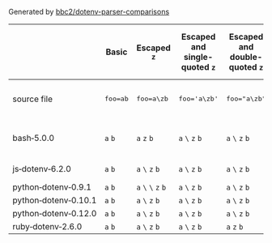 Generated by [bbc2/dotenv-parser-comparisons](https://github.com/bbc2/dotenv-parser-comparisons)

| | Basic | Escaped `z` | Escaped and single-quoted `z` | Escaped and double-quoted `z` | Escaped `n` | Escaped and single-quoted `n` | Escaped and doubel-quoted `n` | Quoted newline | Non-escaped space | Non-escaped `#` | Non-escaped spaced `#` | Escaped spaced `#` | UTF-8 | Quoted UTF-8 | Variable | Variable undefined | Variable followed by dot | Variable followed by hyphen | Variable followed by underscore | Variable with braces | Variable with braces undefined | Variable with unused default expansion | Variable with default expansion |
| --- | --- | --- | --- | --- | --- | --- | --- | --- | --- | --- | --- | --- | --- | --- | --- | --- | --- | --- | --- | --- | --- | --- | --- |
| source file | <pre>foo=ab</pre> | <pre>foo=a\zb</pre> | <pre>foo='a\zb'</pre> | <pre>foo="a\zb"</pre> | <pre>foo=a\nb</pre> | <pre>foo='a\nb'</pre> | <pre>foo="a\nb"</pre> | <pre>foo="a<br>b"</pre> | <pre>foo=a b</pre> | <pre>foo=a#b</pre> | <pre>foo=a #b</pre> | <pre>foo="a#b"</pre> | <pre>foo=é</pre> | <pre>foo="é"</pre> | <pre>a=b<br>foo=x$a<br></pre> | <pre>foo=x$a<br></pre> | <pre>a=b<br>foo=x$a.y<br></pre> | <pre>a=b<br>foo=x$a-y<br></pre> | <pre>a=b<br>a_y=c<br>foo=x$a_y<br></pre> | <pre>a=b<br>foo=x${a}y<br></pre> | <pre>foo=x${a}y<br></pre> | <pre>a=b<br>foo=x${a:-c}<br></pre> | <pre>foo=x${a:-c}<br></pre> |
| bash&#8209;5.0.0 | `a`&nbsp;`b` | `a`&nbsp;`z`&nbsp;`b` | `a`&nbsp;`\`&nbsp;`z`&nbsp;`b` | `a`&nbsp;`\`&nbsp;`z`&nbsp;`b` | `a`&nbsp;`n`&nbsp;`b` | `a`&nbsp;`\`&nbsp;`n`&nbsp;`b` | `a`&nbsp;`\`&nbsp;`n`&nbsp;`b` | `a`&nbsp;`\n`&nbsp;`b` | <pre>.env: line 1: b: command not found<br>[print_env] foo undefined<br></pre> | `a`&nbsp;`#`&nbsp;`b` | `a` | `a`&nbsp;`#`&nbsp;`b` | `é` | `é` | `x`&nbsp;`b` | `x` | `x`&nbsp;`b`&nbsp;`.`&nbsp;`y` | `x`&nbsp;`b`&nbsp;`-`&nbsp;`y` | `x`&nbsp;`c` | `x`&nbsp;`b`&nbsp;`y` | `x`&nbsp;`y` | `x`&nbsp;`b` | `x`&nbsp;`c` |
| js&#8209;dotenv&#8209;6.2.0 | `a`&nbsp;`b` | `a`&nbsp;`\`&nbsp;`z`&nbsp;`b` | `a`&nbsp;`\`&nbsp;`z`&nbsp;`b` | `a`&nbsp;`\`&nbsp;`z`&nbsp;`b` | `a`&nbsp;`\`&nbsp;`n`&nbsp;`b` | `a`&nbsp;`\`&nbsp;`n`&nbsp;`b` | `a`&nbsp;`\n`&nbsp;`b` | `a` | `a`&nbsp;`␣`&nbsp;`b` | `a`&nbsp;`#`&nbsp;`b` | `a`&nbsp;`␣`&nbsp;`#`&nbsp;`b` | `a`&nbsp;`#`&nbsp;`b` | `é` | `é` | `x`&nbsp;`$`&nbsp;`a` | `x`&nbsp;`$`&nbsp;`a` | `x`&nbsp;`$`&nbsp;`a`&nbsp;`.`&nbsp;`y` | `x`&nbsp;`$`&nbsp;`a`&nbsp;`-`&nbsp;`y` | `x`&nbsp;`$`&nbsp;`a`&nbsp;`_`&nbsp;`y` | `x`&nbsp;`$`&nbsp;`{`&nbsp;`a`&nbsp;`}`&nbsp;`y` | `x`&nbsp;`$`&nbsp;`{`&nbsp;`a`&nbsp;`}`&nbsp;`y` | `x`&nbsp;`$`&nbsp;`{`&nbsp;`a`&nbsp;`:`&nbsp;`-`&nbsp;`c`&nbsp;`}` | `x`&nbsp;`$`&nbsp;`{`&nbsp;`a`&nbsp;`:`&nbsp;`-`&nbsp;`c`&nbsp;`}` |
| python&#8209;dotenv&#8209;0.9.1 | `a`&nbsp;`b` | `a`&nbsp;`\`&nbsp;`\`&nbsp;`z`&nbsp;`b` | `a`&nbsp;`\`&nbsp;`z`&nbsp;`b` | `a`&nbsp;`\`&nbsp;`z`&nbsp;`b` | `a`&nbsp;`\`&nbsp;`\`&nbsp;`n`&nbsp;`b` | `a`&nbsp;`\`&nbsp;`n`&nbsp;`b` | `a`&nbsp;`\`&nbsp;`n`&nbsp;`b` | `"`&nbsp;`a` | `a`&nbsp;`␣`&nbsp;`b` | `a`&nbsp;`#`&nbsp;`b` | `a`&nbsp;`␣`&nbsp;`#`&nbsp;`b` | `a`&nbsp;`#`&nbsp;`b` | `\`&nbsp;`x`&nbsp;`e`&nbsp;`9` | `é` | `x`&nbsp;`$`&nbsp;`a` | `x`&nbsp;`$`&nbsp;`a` | `x`&nbsp;`$`&nbsp;`a`&nbsp;`.`&nbsp;`y` | `x`&nbsp;`$`&nbsp;`a`&nbsp;`-`&nbsp;`y` | `x`&nbsp;`$`&nbsp;`a`&nbsp;`_`&nbsp;`y` | `x`&nbsp;`b`&nbsp;`y` | `x`&nbsp;`y` | `x` | `x` |
| python&#8209;dotenv&#8209;0.10.1 | `a`&nbsp;`b` | `a`&nbsp;`\`&nbsp;`z`&nbsp;`b` | `a`&nbsp;`\`&nbsp;`z`&nbsp;`b` | `a`&nbsp;`\`&nbsp;`z`&nbsp;`b` | `a`&nbsp;`\`&nbsp;`n`&nbsp;`b` | `a`&nbsp;`\n`&nbsp;`b` | `a`&nbsp;`\n`&nbsp;`b` | `a`&nbsp;`\n`&nbsp;`b` | `a`&nbsp;`␣`&nbsp;`b` | `a` | `a` | `a`&nbsp;`#`&nbsp;`b` | `é` | `é` | `x`&nbsp;`$`&nbsp;`a` | `x`&nbsp;`$`&nbsp;`a` | `x`&nbsp;`$`&nbsp;`a`&nbsp;`.`&nbsp;`y` | `x`&nbsp;`$`&nbsp;`a`&nbsp;`-`&nbsp;`y` | `x`&nbsp;`$`&nbsp;`a`&nbsp;`_`&nbsp;`y` | `x`&nbsp;`b`&nbsp;`y` | `x`&nbsp;`y` | `x` | `x` |
| python&#8209;dotenv&#8209;0.12.0 | `a`&nbsp;`b` | `a`&nbsp;`\`&nbsp;`z`&nbsp;`b` | `a`&nbsp;`\`&nbsp;`z`&nbsp;`b` | `a`&nbsp;`\`&nbsp;`z`&nbsp;`b` | `a`&nbsp;`\`&nbsp;`n`&nbsp;`b` | `a`&nbsp;`\`&nbsp;`n`&nbsp;`b` | `a`&nbsp;`\n`&nbsp;`b` | `a`&nbsp;`\n`&nbsp;`b` | `a`&nbsp;`␣`&nbsp;`b` | `a`&nbsp;`#`&nbsp;`b` | `a` | `a`&nbsp;`#`&nbsp;`b` | `é` | `é` | `x`&nbsp;`$`&nbsp;`a` | `x`&nbsp;`$`&nbsp;`a` | `x`&nbsp;`$`&nbsp;`a`&nbsp;`.`&nbsp;`y` | `x`&nbsp;`$`&nbsp;`a`&nbsp;`-`&nbsp;`y` | `x`&nbsp;`$`&nbsp;`a`&nbsp;`_`&nbsp;`y` | `x`&nbsp;`b`&nbsp;`y` | `x`&nbsp;`y` | `x` | `x` |
| ruby&#8209;dotenv&#8209;2.6.0 | `a`&nbsp;`b` | `a`&nbsp;`\`&nbsp;`z`&nbsp;`b` | `a`&nbsp;`\`&nbsp;`z`&nbsp;`b` | `a`&nbsp;`z`&nbsp;`b` | `a`&nbsp;`\`&nbsp;`n`&nbsp;`b` | `a`&nbsp;`\`&nbsp;`n`&nbsp;`b` | `a`&nbsp;`\n`&nbsp;`b` | `a`&nbsp;`\n`&nbsp;`b` | `a`&nbsp;`␣`&nbsp;`b` | `a` | `a` | `a`&nbsp;`#`&nbsp;`b` | `é` | `é` | `x`&nbsp;`b` | `x` | `x`&nbsp;`b`&nbsp;`.`&nbsp;`y` | `x`&nbsp;`b`&nbsp;`-`&nbsp;`y` | `x`&nbsp;`c` | `x`&nbsp;`b`&nbsp;`y` | `x`&nbsp;`y` | `x`&nbsp;`b`&nbsp;`:`&nbsp;`-`&nbsp;`c`&nbsp;`}` | `x`&nbsp;`:`&nbsp;`-`&nbsp;`c`&nbsp;`}` |

